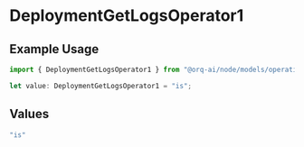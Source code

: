 # DeploymentGetLogsOperator1

## Example Usage

```typescript
import { DeploymentGetLogsOperator1 } from "@orq-ai/node/models/operations";

let value: DeploymentGetLogsOperator1 = "is";
```

## Values

```typescript
"is"
```